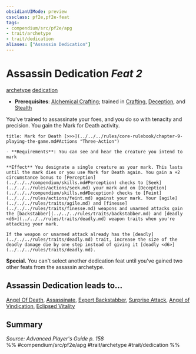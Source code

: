 ```yaml
---
obsidianUIMode: preview
cssclass: pf2e,pf2e-feat
tags:
- compendium/src/pf2e/apg
- trait/archetype
- trait/dedication
aliases: ["Assassin Dedication"]
---
```

# Assassin Dedication  *Feat 2*  
[archetype](../../Rules/traits/archetype.md)  [dedication](../../Rules/traits/dedication.md)  

- **Prerequisites**: [Alchemical Crafting](alchemical-crafting.md); trained in [Crafting](../skills.md#Crafting), [Deception](../skills.md#Deception), and [Stealth](../skills.md#Stealth)

You've trained to assassinate your foes, and you do so with tenacity and precision. You gain the Mark for Death activity.

```ad-embed-ability
title: Mark for Death [>>>](../../../rules/core-rulebook/chapter-9-playing-the-game.md#Actions "Three-Action")

- **Requirements**: You can see and hear the creature you intend to mark

**Effect** You designate a single creature as your mark. This lasts until the mark dies or you use Mark for Death again. You gain a +2 circumstance bonus to [Perception](../../../compendium/skills.md#Perception) checks to [Seek](../../../rules/actions/seek.md) your mark and on [Deception](../../../compendium/skills.md#Deception) checks to [Feint](../../../rules/actions/feint.md) against your mark. Your [agile](../../../rules/traits/agile.md) and [finesse](../../../rules/traits/finesse.md) weapons and unarmed attacks gain the [backstabber](../../../rules/traits/backstabber.md) and [deadly <d6>](../../../rules/traits/deadly.md) weapon traits when you're attacking your mark.

If the weapon or unarmed attack already has the [deadly](../../../rules/traits/deadly.md) trait, increase the size of the deadly damage die by one step instead of giving it [deadly <d6>](../../../rules/traits/deadly.md).
```

**Special.** You can't select another dedication feat until you've gained two other feats from the assassin archetype.

## Assassin Dedication leads to...

[Angel Of Death](angel-of-death-apg.md), [Assassinate](assassinate-apg.md), [Expert Backstabber](expert-backstabber-apg.md), [Surprise Attack](surprise-attack-apg.md), [Angel of Vindication](angel-of-vindication-lokl.md), [Eclipsed Vitality](eclipsed-vitality-lokl.md)

## Summary

*Source: Advanced Player's Guide p. 158*  
%% #compendium/src/pf2e/apg #trait/archetype #trait/dedication %%
